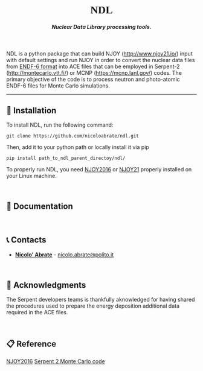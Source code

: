 <h1 align="center" style="font-family:simplifica">NDL</h1>


<h5 align="center">Nuclear Data Library processing tools.</h5>

<br>


NDL is a python package that can build NJOY (http://www.njoy21.io/) input with default settings and run NJOY in order to convert the nuclear data files from
[ENDF-6 format](https://www.oecd-nea.org/dbdata/data/manual-endf/endf102.pdf) into ACE files that can be employed in Serpent-2 (http://montecarlo.vtt.fi/) or MCNP (https://mcnp.lanl.gov/) codes.
The primary objective of the code is to process neutron and photo-atomic ENDF-6 files for Monte Carlo simulations.

 ***

## :wrench: Installation

To install NDL, run the following command:

```
git clone https://github.com/nicoloabrate/ndl.git
```
Then, add it to your python path or locally install it via pip
```
pip install path_to_ndl_parent_directoy/ndl/
```

To properly run NDL, you need [NJOY2016](https://github.com/njoy/NJOY2016) or [NJOY21](https://github.com/njoy/NJOY21) properly installed on your Linux machine.

<br>

## :notebook_with_decorative_cover: Documentation


<br>

## :telephone_receiver: Contacts

* [**Nicolo' Abrate**](http://www.nemo.polito.it/) - nicolo.abrate@polito.it

<br>

## :bookmark: Acknowledgments
The Serpent developers teams is thankfully aknowledged for having
shared the procedures used to prepare the energy deposition additional
data required in the ACE files.

<br>

## :clipboard: Reference

[NJOY2016](https://github.com/njoy/NJOY2016)
[Serpent 2 Monte Carlo code](http://montecarlo.vtt.fi/)
